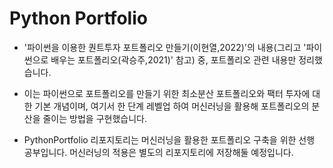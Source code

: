 # Python Portfolio

- '파이썬을 이용한 퀀트투자 포트폴리오 만들기(이현열,2022)'의 내용(그리고 '파이썬으로 배우는 포트폴리오(곽승주,2021)' 참고) 중, 포트폴리오 관련 내용만 정리했습니다.

- 이는 파이썬으로 포트폴리오를 만들기 위한 최소분산 포트폴리오와 팩터 투자에 대한 기본 개념이며, 여기서 한 단계 레벨업 하여 머신러닝을 활용해 포트폴리오의 분산을 줄이는 방법을 구현했습니다.

- PythonPortfolio 리포지토리는 머신러닝을 활용한 포트폴리오 구축을 위한 선행 공부입니다. 머신러닝의 적용은 별도의 리포지토리에 저장해둘 예정입니다.
